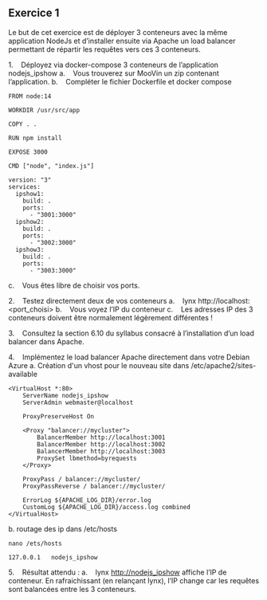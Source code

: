 
## Exercice 1
Le but de cet exercice est de déployer 3 conteneurs avec la même application NodeJs et d’installer ensuite via Apache un load balancer permettant de répartir les requêtes vers ces 3 conteneurs.

1.    Déployez via docker-compose 3 conteneurs de l’application nodejs_ipshow
a.    Vous trouverez sur MooVin un zip contenant l’application.
b.    Compléter le fichier Dockerfile et docker compose
```
FROM node:14

WORKDIR /usr/src/app

COPY . .

RUN npm install

EXPOSE 3000

CMD ["node", "index.js"]
```

```
version: "3"
services:
  ipshow1:
    build: .
    ports:
      - "3001:3000"
  ipshow2:
    build: .
    ports:
      - "3002:3000"
  ipshow3:
    build: .
    ports:
      - "3003:3000"
```
c.    Vous êtes libre de choisir vos ports.

2.    Testez directement deux de vos conteneurs
a.    lynx http://localhost:<port_choisi>
b.    Vous voyez l’IP du conteneur
c.    Les adresses IP des 3 conteneurs doivent être normalement légèrement différentes !

3.    Consultez la section 6.10 du syllabus consacré à l’installation d’un load balancer dans Apache.

4.    Implémentez le load balancer Apache directement dans votre Debian Azure
a. Création d'un vhost pour le nouveau site dans /etc/apache2/sites-available
```
<VirtualHost *:80>
    ServerName nodejs_ipshow
    ServerAdmin webmaster@localhost
    
    ProxyPreserveHost On

    <Proxy "balancer://mycluster">
        BalancerMember http://localhost:3001
        BalancerMember http://localhost:3002
        BalancerMember http://localhost:3003
        ProxySet lbmethod=byrequests
    </Proxy>

    ProxyPass / balancer://mycluster/
    ProxyPassReverse / balancer://mycluster/

    ErrorLog ${APACHE_LOG_DIR}/error.log
    CustomLog ${APACHE_LOG_DIR}/access.log combined
</VirtualHost>
```
b. routage des ip dans /etc/hosts
```
nano /ets/hosts
```

```
127.0.0.1   nodejs_ipshow
```

5.    Résultat attendu :
a.    lynx [http://nodejs_ipshow](http://nodejs_ipshow) affiche l’IP de conteneur. En rafraichissant (en relançant lynx), l’IP change car les requêtes sont balancées entre les 3 conteneurs.